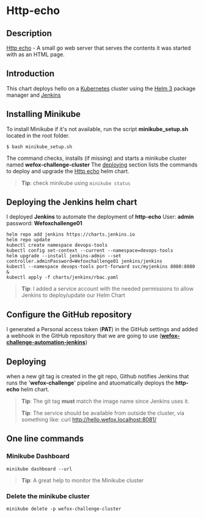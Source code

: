 
# Http-echo

## Description
[Http echo] - A small go web server that serves the contents it was started with as an HTML page.


## Introduction

This chart deploys hello on a [Kubernetes] cluster using the [Helm 3] package manager and [Jenkins]

## Installing Minikube

To install Minikube if it's not available, run the script  **minikube_setup.sh** located in the root folder.

```console
$ bash minikube_setup.sh
```
The command checks, installs (if missing) and starts a minikube cluster named **wefox-challenge-cluster**
The [deploying](#Deploying) section lists the commands to deploy and upgrade the [Http echo](#Http-echo) helm chart.

> **Tip**: check minikube using `minikube status`

## Deploying the Jenkins helm chart

I deployed **Jenkins** to automate the deployment of **http-echo**
User: **admin**
password: **Wefoxchallenge01** 
```console
helm repo add jenkins https://charts.jenkins.io
helm repo update
kubectl create namespace devops-tools
kubectl config set-context --current --namespace=devops-tools
helm upgrade --install jenkins-admin --set controller.adminPassword=Wefoxchallenge01 jenkins/jenkins
kubectl --namespace devops-tools port-forward svc/myjenkins 8080:8080 &
kubectl apply -f charts/jenkins/rbac.yaml
```
>**Tip**: I added a service account with the needed permissions to allow Jenkins to deploy/update our Helm Chart

## Configure the GitHub repository

I generated a Personal access token (**PAT**) in the GitHub settings and added a webhook in the GitHub repository that we are going to use (**[wefox-challenge-automation-jenkins](https://github.com/fmlisco/wefox-challenge-automation-jenkins)**)

## Deploying 

when a new git tag is created in the git repo, Github notifies Jenkins that runs the '**wefox-challenge**' pipeline and atuomatically deploys the **http-echo** helm chart.
>**Tip**: The git tag **must** match the image name since Jenkins uses it.
>
> **Tip**: The service should be available from outside the cluster, via something like:
> curl http://hello.wefox.localhost:8081/

## One line commands

### Minikube Dashboard
```console
minikube dashboard --url
```
>**Tip**: A great help to monitor the Minikube cluster

### Delete the minikube cluster
```console
minikube delete -p wefox-challenge-cluster
```


[//]: # (These are reference links used in the body of this note and get stripped out when the markdown processor does its job. There is no need to format nicely because it shouldn't be seen. Thanks SO - http://stackoverflow.com/questions/4823468/store-comments-in-markdown-syntax)

   [Helm 3]: <https://helm.sh/docs/intro/install/>
   [Jenkins]: <https://www.jenkins.io/>
   [Kubernetes]: <http://kubernetes.io>
   [Http echo]:<https://github.com/hashicorp/http-echo>

